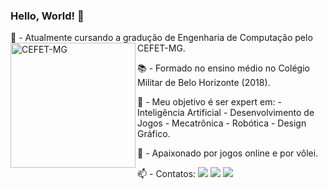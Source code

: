 ### Hello, World! 👋

🔭 - Atualmente cursando a gradução de Engenharia de Computação pelo CEFET-MG. <a href="https://www.cefetmg.br">
						<img src="https://www.cefetmg.br/wp-content/uploads/2019/11/logo_topo.png" min-width="200x" max-width="200px" width="200px" align="left" alt="CEFET-MG"></a> 

📚 - Formado no ensino médio no Colégio Militar de Belo Horizonte (2018). 

🌱 - Meu objetivo é ser expert em: - Inteligência Artificial - Desenvolvimento de Jogos - Mecatrônica - Robótica - Design Gráfico.

💬 - Apaixonado por jogos online e por vôlei.

<p align="left"> 📫 - Contatos: 
  <a href="alexandre.1313@gmail.com" alt="Gmail">
  <img src="https://img.shields.io/badge/-Gmail-FF0000?style=flat-square&labelColor=FF0000&logo=gmail&logoColor=white&link=alexandre.1313@gmail.com" /></a>

  <a href="https://www.linkedin.com/in/alexandreroque13/" alt="Linkedin">
  <img src="https://img.shields.io/badge/-Linkedin-0e76a8?style=flat-square&logo=Linkedin&logoColor=white&link=https://www.linkedin.com/in/alexandreroque13/" /></a>
  
  <a href="https://www.instagram.com/alexandreroque13/" alt="Instagram">
  <img src="https://img.shields.io/badge/-Instagram-DF0174?style=flat-square&labelColor=DF0174&logo=instagram&logoColor=white&link=https://www.instagram.com/alexandreroque13/"/></a> </p>  




